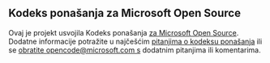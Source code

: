 ## <a name="microsoft-open-source-code-of-conduct"></a>Kodeks ponašanja za Microsoft Open Source
Ovaj je projekt usvojila Kodeks ponašanja [za Microsoft Open Source](https://opensource.microsoft.com/codeofconduct/).
Dodatne informacije potražite u najčešćim [pitanjima o kodeksu ponašanja](https://opensource.microsoft.com/codeofconduct/faq/) ili se [obratite opencode@microsoft.com s](mailto:opencode@microsoft.com) dodatnim pitanjima ili komentarima.